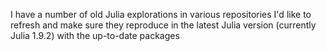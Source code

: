 I have a number of old Julia explorations in various repositories I'd like to refresh and make sure they reproduce in the latest Julia version
(currently Julia 1.9.2) with the up-to-date packages
